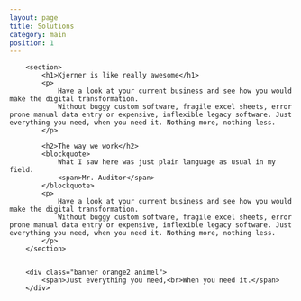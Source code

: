 ```yaml
---
layout: page
title: Solutions
category: main
position: 1
---
```


		<section>
			<h1>Kjerner is like really awesome</h1>
			<p>
				Have a look at your current business and see how you would make the digital transformation.
				Without buggy custom software, fragile excel sheets, error prone manual data entry or expensive, inflexible legacy software. Just everything you need, when you need it. Nothing more, nothing less.
			</p>

			<h2>The way we work</h2>
			<blockquote>
				What I saw here was just plain language as usual in my field.
				<span>Mr. Auditor</span>
			</blockquote>
			<p>
				Have a look at your current business and see how you would make the digital transformation.
				Without buggy custom software, fragile excel sheets, error prone manual data entry or expensive, inflexible legacy software. Just everything you need, when you need it. Nothing more, nothing less.
			</p>
		</section>


		<div class="banner orange2 animel">
			<span>Just everything you need,<br>When you need it.</span>
		</div>
